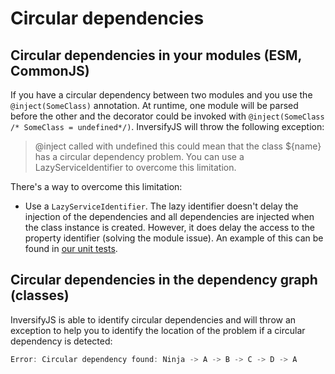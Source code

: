 # Circular dependencies

## Circular dependencies in your modules (ESM, CommonJS)

If you have a circular dependency between two modules and you use the `@inject(SomeClass)` annotation. At runtime, one module will be parsed before the other and the decorator could be invoked with `@inject(SomeClass /* SomeClass = undefined*/)`. InversifyJS will throw the following exception:

> @inject called with undefined this could mean that the class ${name} has a circular dependency problem. You can use a LazyServiceIdentifier to overcome this limitation.

There's a way to overcome this limitation:

- Use a `LazyServiceIdentifier`. The lazy identifier doesn't delay the injection of the dependencies and all dependencies are injected when the class instance is created. However, it does delay the access to the property identifier (solving the module issue). An example of this can be found in [our unit tests](https://github.com/krzkaczor/InversifyJS/blob/a53bf2cbee65803b197998c1df496c3be84731d9/test/inversify.test.ts#L236-L300).

## Circular dependencies in the dependency graph (classes)

InversifyJS is able to identify circular dependencies and will throw an exception to help you to identify the location of the problem if a circular dependency is detected:

```ts
Error: Circular dependency found: Ninja -> A -> B -> C -> D -> A
```



